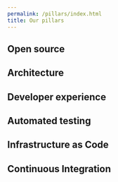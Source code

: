 ```yaml
---
permalink: /pillars/index.html
title: Our pillars
---
```


## Open source



## Architecture

## Developer experience

## Automated testing

## Infrastructure as Code

## Continuous Integration

